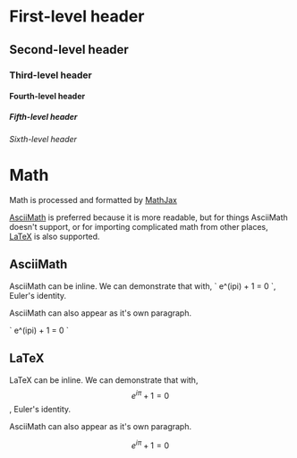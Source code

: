 ---
---

# First-level header

## Second-level header

### Third-level header

#### Fourth-level header

##### Fifth-level header

###### Sixth-level header


# Math

Math is processed and formatted by [MathJax](https://mathjax.org)

[AsciiMath](http://asciimath.org/) is preferred because it is more readable, but
for things AsciiMath doesn't support, or for importing complicated math from
other places, [LaTeX](https://en.wikibooks.org/wiki/LaTeX/Mathematics) is also
supported.

## AsciiMath

AsciiMath can be inline. We can demonstrate that with, \` e^(ipi) + 1 = 0 \`,
Euler's identity.

AsciiMath can also appear as it's own paragraph.

 \` e^(ipi) + 1 = 0 \`

## LaTeX

LaTeX can be inline.  We can demonstrate that with, $$ e^{i\pi} + 1 = 0 $$,
Euler's identity.

AsciiMath can also appear as it's own paragraph.

$$ e^{i\pi} + 1 = 0 $$
